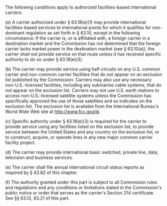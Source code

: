 The following conditions apply to authorized facilities-based international carriers:

(a) A carrier authorized under § 63.18(e)(1) may provide international facilities-based services to international points for which it qualifies for non-dominant regulation as set forth in § 63.10, except in the following circumstance: If the carrier is, or is affiliated with, a foreign carrier in a destination market and the Commission has not determined that the foreign carrier lacks market power in the destination market (see § 63.10(a)), the carrier shall not provide service on that route unless it has received specific authority to do so under § 63.18(e)(3).

(b) The carrier may provide service using half-circuits on any U.S. common carrier and non-common carrier facilities that do not appear on an exclusion list published by the Commission. Carriers may also use any necessary non-U.S.-licensed facilities, including any submarine cable systems, that do not appear on the exclusion list. Carriers may not use U.S. earth stations to access non-U.S.-licensed satellite systems unless the Commission has specifically approved the use of those satellites and so indicates on the exclusion list. The exclusion list is available from the International Bureau's World Wide Web site at http://www.fcc.gov/ib.
              

(c) Specific authority under § 63.18(e)(3) is required for the carrier to provide service using any facilities listed on the exclusion list, to provide service between the United States and any country on the exclusion list, or to construct, acquire, or operate lines in any new major common carrier facility project.

(d) The carrier may provide international basic switched, private line, data, television and business services.

(e) The carrier shall file annual international circuit status reports as required by § 43.82 of this chapter.

(f) The authority granted under this part is subject to all Commission rules and regulations and any conditions or limitations stated in the Commission's public notice or order that serves as the carrier's Section 214 certificate. See §§ 63.12, 63.21 of this part.

